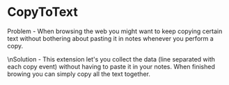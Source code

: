 # CopyToText
Problem - When browsing the web you might want to keep copying certain text without bothering about pasting it in notes whenever you perform a copy.

\nSolution - This extension let's you collect the data (line separated with each copy event) without having to paste it in your notes. When finished browing you can simply copy all the text together.

